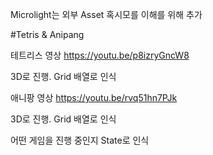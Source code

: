 Microlight는 외부 Asset
혹시모를 이해를 위해 추가

#Tetris & Anipang

테트리스 영상
https://youtu.be/p8izryGncW8

3D로 진행. Grid 배열로 인식

애니팡 영상
https://youtu.be/rvq51hn7PJk

3D로 진행. Grid 배열로 인식


어떤 게임을 진행 중인지 State로 인식
